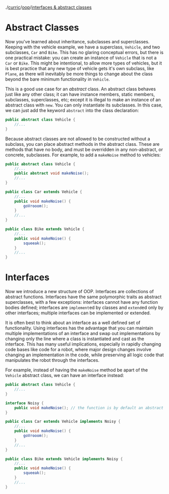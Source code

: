 ./[curric](/curric)/[oop](/curric/oop)/[interfaces & abstract classes](/curric/oop/interfaces-abstract)
# Abstract Classes
Now you've learned about inheritance, subclasses and superclasses. Keeping with the vehicle example, we have a superclass, `Vehicle`, and two subclasses, `Car` and `Bike`. This has no glaring conceptual errors, but there is one practical mistake: you can create an instance of `Vehicle` that is not a `Car` or `Bike`. This might be intentional, to allow more types of vehicles, but it is best practice that any new type of vehicle gets it's own subclass, like `Plane`, as there will inevitably be more things to change about the class beyond the bare minimum functionality in `Vehicle`. 

This is a good use case for an _abstract_ class. An abstract class behaves just like any other class; it can have instance members, static members, subclasses, superclasses, etc; except it is illegal to make an instance of an abstract class with `new`. You can only instantiate its subclasses. In this case, we can just add the keyword `abstract` into the class declaration:
```java
public abstract class Vehicle {
	//...
}
```

Because abstract classes are not allowed to be constructed without a subclass, you can place abstract methods in the abstract class. These are methods that have no body, and must be overridden in any non-abstract, or concrete, subclasses. For example, to add a `makeNoise` method to vehicles:
```java
public abstract class Vehicle {
	//...
	public abstract void makeNoise();
	//...
}

public class Car extends Vehicle {
	//...
	public void makeNoise() {
		goVrooom();
	}
	//...
}

public class Bike extends Vehicle {
	//...
	public void makeNoise() {
		squeeak();
	}
	//...
}
```

# Interfaces
Now we introduce a new structure of OOP. Interfaces are collections of abstract functions. Interfaces have the same polymorphic traits as abstract superclasses, with a few exceptions: interfaces cannot have any function bodies defined; interfaces are `implement`ed by classes and `extend`ed only by other interfaces; multiple interfaces can be implemented or extended.

It is often best to think about an interface as a well defined set of functionality. Using interfaces has the advantage that you can maintain multiple implementations of an interface and swap out implementations by changing only the line where a class is instantiated and cast as the interface. This has many useful implications, especially in rapidly changing code bases like code for a robot, where major design changes involve changing an implementation in the code, while preserving all logic code that manipulates the robot through the interfaces. 

For example, instead of having the `makeNoise` method be apart of the `Vehicle` abstract class, we can have an interface instead:
```java
public abstract class Vehicle {
	//...
}

interface Noisy {
	public void makeNoise(); // the function is by default an abstract function
}

public class Car extends Vehicle implements Noisy {
	//...
	public void makeNoise() {
		goVrooom();
	}
	//...
}

public class Bike extends Vehicle implements Noisy {
	//...
	public void makeNoise() {
		squeeak();
	}
	//...
}
```